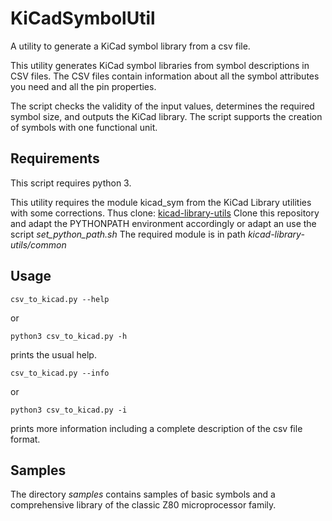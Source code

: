 # KiCadSymbolUtil

A utility to generate a KiCad symbol library from a csv file.

This utility generates KiCad symbol libraries from symbol descriptions in CSV files.
The CSV files contain information about all the symbol attributes you need and all
the pin properties.

The script checks the validity of the input values, determines the required symbol
size, and outputs the KiCad library. The script supports the creation of symbols
with one functional unit.

## Requirements

This script requires python 3.

This utility requires the module kicad_sym
from the KiCad Library utilities with some corrections.
Thus clone:
[kicad-library-utils](https://gitlab.com/joergboe/kicad-library-utils.git)
Clone this repository and adapt the PYTHONPATH environment accordingly or adapt
an use the script *set_python_path.sh*
The required module is in path *kicad-library-utils/common*

## Usage

    csv_to_kicad.py --help
or

    python3 csv_to_kicad.py -h

prints the usual help.

    csv_to_kicad.py --info
or

    python3 csv_to_kicad.py -i

prints more information including a complete description of the csv file format.

## Samples

The directory *samples* contains samples of basic symbols and a comprehensive library of the classic Z80 microprocessor family.